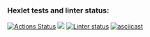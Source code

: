 ### Hexlet tests and linter status:
[![Actions Status](https://github.com/VitalinaDanilova/frontend-project-lvl1/workflows/hexlet-check/badge.svg)](https://github.com/VitalinaDanilova/frontend-project-lvl1/actions)
<a href="https://codeclimate.com/github/VitalinaDanilova/frontend-project-lvl1"><img src="https://api.codeclimate.com/v1/badges/a99a88d28ad37a79dbf6/maintainability" /></a>
[![Linter status](https://github.com/VitalinaDanilova/frontend-project-lvl1/workflows/Node%20CI/badge.svg)](https://github.com/VitalinaDanilova/frontend-project-lvl1/actions)
[![asciicast](https://asciinema.org/a/JvocbFqAzy1GHx54dXQKcOh0k.svg)](https://asciinema.org/a/JvocbFqAzy1GHx54dXQKcOh0k)
